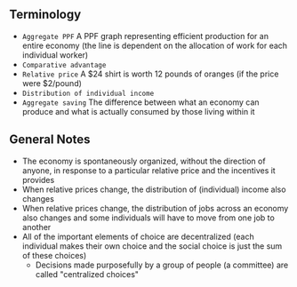 ## Terminology
- `Aggregate PPF` A PPF graph representing efficient production for an entire economy (the line is dependent on the allocation of work for each individual worker)
- `Comparative advantage`
- `Relative price` A $24 shirt is worth 12 pounds of oranges (if the price were $2/pound)
- `Distribution of individual income`
- `Aggregate saving` The difference between what an economy can produce and what is actually consumed by those living within it

## General Notes
- The economy is spontaneously organized, without the direction of anyone, in response to a particular relative price and the incentives it provides
- When relative prices change, the distribution of (individual) income also changes
- When relative prices change, the distribution of jobs across an economy also changes and some individuals will have to move from one job to another
- All of the important elements of choice are decentralized (each individual makes their own choice and the social choice is just the sum of these choices)
	- Decisions made purposefully by a group of people (a committee) are called "centralized choices"
